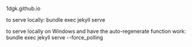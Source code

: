 1dgk.github.io

to serve locally:
bundle exec jekyll serve

to serve locally on Windows and have the auto-regenerate function work:
bundle exec jekyll serve --force_polling
